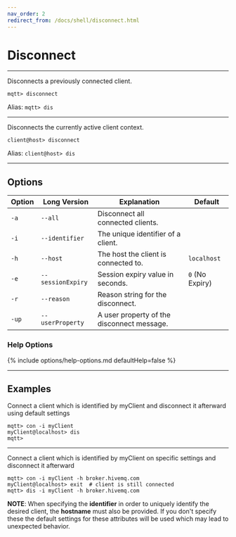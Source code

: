 ```yaml
---
nav_order: 2
redirect_from: /docs/shell/disconnect.html
---
```


# Disconnect

***

Disconnects a previously connected client.

```
mqtt> disconnect
```

Alias: `mqtt> dis`

***

Disconnects the currently active client context.

```
client@host> disconnect
```

Alias: `client@host> dis`

***

## Options

| Option | Long Version      | Explanation                                | Default         |
|--------|-------------------|--------------------------------------------|-----------------|
| `-a`   | `--all`           | Disconnect all connected clients.          |                 |
| `-i`   | `--identifier`    | The unique identifier of a client.         |                 |
| `-h`   | `--host`          | The host the client is connected to.       | `localhost`     |
| `-e`   | `--sessionExpiry` | Session expiry value in seconds.           | `0` (No Expiry) |
| `-r`   | `--reason`        | Reason string for the disconnect.          |                 |
| `-up`  | `--userProperty`  | A user property of the disconnect message. |                 |

### Help Options

{% include options/help-options.md defaultHelp=false %}

***

## Examples

Connect a client which is identified by myClient and disconnect it afterward using default settings

```
mqtt> con -i myClient
myClient@localhost> dis
mqtt>
```

***

Connect a client which is identified by myClient on specific settings and disconnect it afterward

```
mqtt> con -i myClient -h broker.hivemq.com
myClient@localhost> exit  # client is still connected
mqtt> dis -i myClient -h broker.hivemq.com
```

**NOTE**: When specifying the **identifier** in order to uniquely identify the desired client, the **hostname** must
also be provided.
If you don't specify these the default settings for these attributes will be used which may lead to unexpected behavior.
